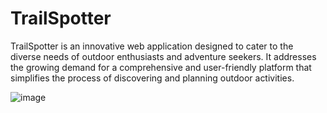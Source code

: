 # TrailSpotter
 TrailSpotter is an innovative web application designed to cater to the diverse needs of outdoor enthusiasts and adventure seekers. It addresses the growing demand for a comprehensive and user-friendly platform that simplifies the process of discovering and planning outdoor activities.

 ![image](https://github.com/robsontureck/TrailSpotter/assets/163215042/88b9453c-8ec8-4991-b580-41ddd392f597)

